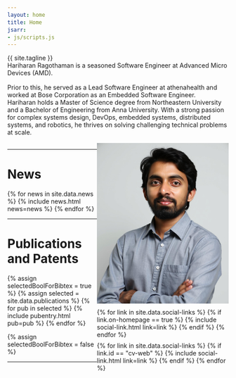 ```yaml
---
layout: home
title: Home
jsarr:
- js/scripts.js
---
```


<div id ="intro-wrapper" class="l-page">
	<div id="intro-title-wrapper" class="intro-left">
		<div id="intro-subtitle">
			{{ site.tagline }} 
		</div>
	</div>
	<div class="intro-left">
	<div class="intro-left">
        Hariharan Ragothaman is a seasoned Software Engineer at Advanced Micro Devices (AMD). </div>
	<div style="height: 1rem"></div>
	<div>
        Prior to this, he served as a Lead Software Engineer at athenahealth and worked at Bose Corporation as an Embedded Software Engineer.	
	</div>
	<div class="intro-left">
        Hariharan holds a Master of Science degree from Northeastern University and a Bachelor of Engineering from Anna University. With a strong passion for complex systems design, DevOps, embedded systems, distributed systems, and robotics, he thrives on solving challenging technical problems at scale.
	</div>
	<div style="height: 1rem"></div>
</div>

<div class="intro-right" style="float: right; width: 300px;">
	<img id="intro-image" class="intro-right" src="/images/profile.jpeg">
	<div style="height: 0.5rem"></div>
	<div id="intro-image-links" class="intro-right">
		{% for link in site.data.social-links %}
			{% if link.on-homepage == true %}
				{% include social-link.html link=link %}
			{% endif %}
		{% endfor %}
	</div>
	<div style="height: 0.5rem"></div>
	<div id="intro-cv-wrapper" class="intro-right">
		{% for link in site.data.social-links %}
			{% if link.id == "cv-web" %}
				{% include social-link.html link=link %}
			{% endif %}
		{% endfor %}
	</div>
	</div>
</div>




<hr class="l-page">

# News
{% for news in site.data.news %}
{% include news.html news=news %}
{% endfor %}


<hr class="l-page">

# Publications and Patents

{% assign selectedBoolForBibtex = true %}
{% assign selected = site.data.publications %}
{% for pub in selected %}
{% include pubentry.html pub=pub %}
{% endfor %}


<!-- ### All Publications -->

{% assign selectedBoolForBibtex = false %}

<hr class="l-page">
